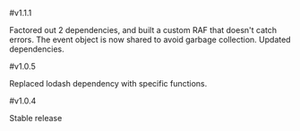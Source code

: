 #v1.1.1

Factored out 2 dependencies, and built a custom RAF that doesn't catch errors. The event object is now shared to avoid garbage collection. Updated dependencies.

#v1.0.5

Replaced lodash dependency with specific functions.

#v1.0.4

Stable release